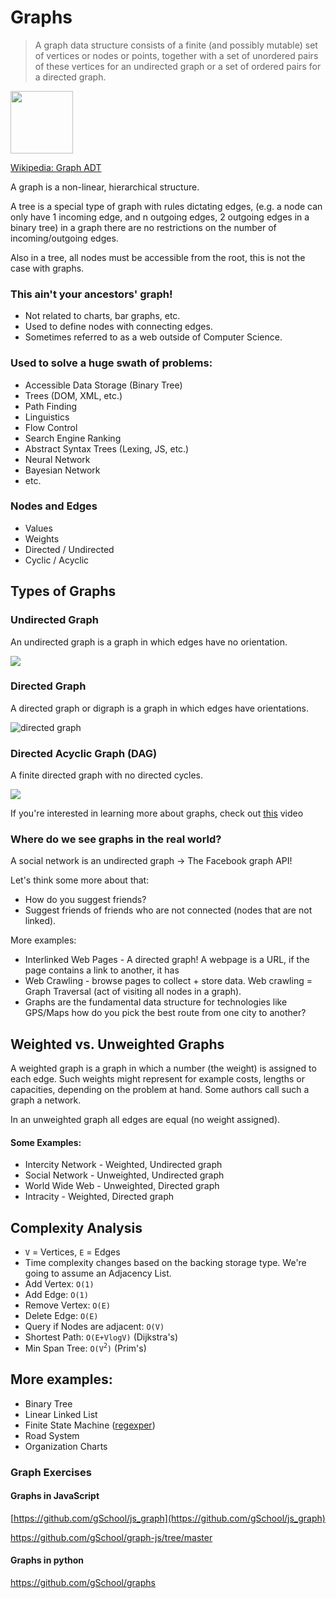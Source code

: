 # Graphs

> A graph data structure consists of a finite (and possibly mutable) set of vertices or nodes or points, together with a set of unordered pairs of these vertices for an undirected graph or a set of ordered pairs for a directed graph.

<img height="100" src="http://web.cecs.pdx.edu/~sheard/course/Cs163/Graphics/graph1.png">

[Wikipedia: Graph ADT](https://en.wikipedia.org/wiki/Graph_(abstract_data_type))

A graph is a non-linear, hierarchical structure.

A tree is a special type of graph with rules dictating edges, (e.g. a node can only have 1 incoming edge, and n outgoing edges, 2 outgoing edges in a binary tree) in a graph there are no restrictions on the number of incoming/outgoing edges.

Also in a tree, all nodes must be accessible from the root, this is not the case with graphs.

### This ain't your ancestors' graph!

* Not related to charts, bar graphs, etc.
* Used to define nodes with connecting edges.
* Sometimes referred to as a web outside of Computer Science.

### Used to solve a huge swath of problems:
  * Accessible Data Storage (Binary Tree)
  * Trees (DOM, XML, etc.)
  * Path Finding
  * Linguistics
  * Flow Control
  * Search Engine Ranking
  * Abstract Syntax Trees (Lexing, JS, etc.)
  * Neural Network
  * Bayesian Network
  * etc.

### Nodes and Edges
  * Values
  * Weights
  * Directed / Undirected
  * Cyclic / Acyclic


## Types of Graphs

### Undirected Graph

An undirected graph is a graph in which edges have no orientation.

![](http://www.xatlantis.ch/examples/graphics/graph1_example.png)


### Directed Graph

A directed graph or digraph is a graph in which edges have orientations. 

![directed graph](http://upload.wikimedia.org/wikipedia/commons/a/a0/CPT-Graphs-directed-weighted-ex2.svg)

### Directed Acyclic Graph (DAG)

A finite directed graph with no directed cycles.

![](https://upload.wikimedia.org/wikipedia/commons/4/4b/Directed_acyclic_graph.svg)

If you're interested in learning more about graphs, check out [this](https://www.youtube.com/watch?v=gXgEDyodOJU&list=PL2_aWCzGMAwI3W_JlcBbtYTwiQSsOTa6P&index=38) video


### Where do we see graphs in the real world?

A social network is an undirected graph -> The Facebook graph API!

Let's think some more about that:
* How do you suggest friends?
 * Suggest friends of friends who are not connected (nodes that are not linked).

More examples:

* Interlinked Web Pages - A directed graph! A webpage is a URL, if the page contains a link to another, it has
* Web Crawling - browse pages to collect + store data. Web crawling = Graph Traversal (act of visiting all nodes in a graph).  
* Graphs are the fundamental data structure for technologies like GPS/Maps how do you pick the best route from one city to another?

## Weighted vs. Unweighted Graphs

A weighted graph is a graph in which a number (the weight) is assigned to each edge. Such weights might represent for example costs, lengths or capacities, depending on the problem at hand. Some authors call such a graph a network.

In an unweighted graph all edges are equal (no weight assigned).

#### Some Examples:
- Intercity Network - Weighted, Undirected graph
- Social Network - Unweighted, Undirected graph
- World Wide Web - Unweighted, Directed graph
- Intracity - Weighted, Directed graph

## Complexity Analysis

* `V` = Vertices, `E` = Edges
* Time complexity changes based on the backing storage type. We're going to assume an Adjacency List.
* Add Vertex: `O(1)`
* Add Edge: `O(1)`
* Remove Vertex: `O(E)`
* Delete Edge: `O(E)`
* Query if Nodes are adjacent: `O(V)`
* Shortest Path: `O(E+VlogV)` (Dijkstra's)
* Min Span Tree: `O(V`<sup>`2`</sup>`)` (Prim's) 

## More examples:
  * Binary Tree
  * Linear Linked List
  * Finite State Machine ([regexper](http://regexper.com/))
  * Road System
  * Organization Charts

### Graph Exercises

#### Graphs in JavaScript

[https://github.com/gSchool/js_graph](https://github.com/gSchool/js_graph)

https://github.com/gSchool/graph-js/tree/master


#### Graphs in python
https://github.com/gSchool/graphs
